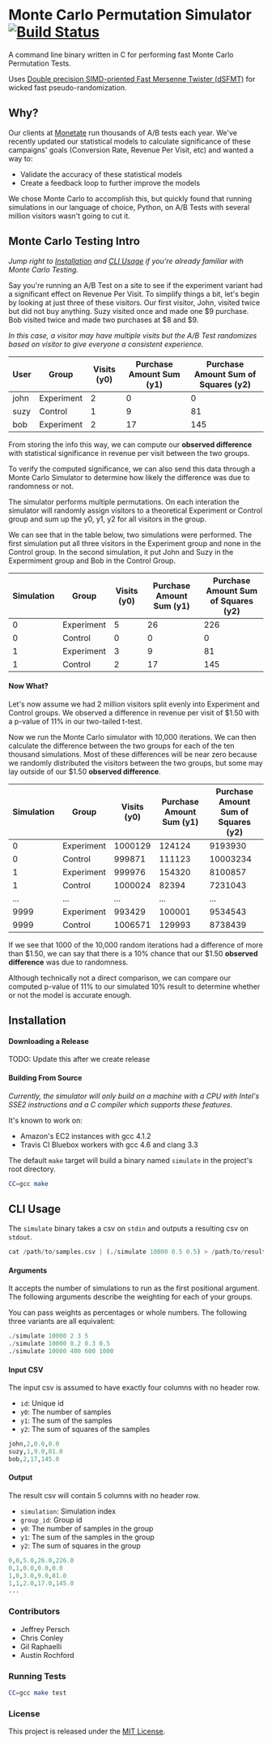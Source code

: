 # Monte Carlo Permutation Simulator [![Build Status][travis-image]][travis-link]

[travis-image]: https://secure.travis-ci.org/monetate/monte-carlo-simulator.png?branch=master
[travis-link]: https://travis-ci.org/monetate/monte-carlo-simulator

A command line binary written in C for performing fast Monte Carlo Permutation Tests.

Uses [Double precision SIMD-oriented Fast Mersenne Twister
(dSFMT)](http://www.math.sci.hiroshima-u.ac.jp/~m-mat/MT/SFMT/) for wicked fast pseudo-randomization.

## Why?

Our clients at [Monetate](http://monetate.com) run thousands of A/B tests each year. We've recently updated our
statistical models to calculate significance of these campaigns' goals (Conversion Rate, Revenue Per Visit, etc) and wanted
a way to:

* Validate the accuracy of these statistical models
* Create a feedback loop to further improve the models

We chose Monte Carlo to accomplish this, but quickly found that running simulations in our language of choice, Python, on A/B Tests with several million
visitors wasn't going to cut it.

## Monte Carlo Testing Intro

*Jump right to [Installation](#installation) and [CLI Usage](#cli-usage) if you're already familiar with Monte Carlo Testing.*

Say you're running an A/B Test on a site to see if the experiment variant had a significant effect on Revenue Per Visit. 
To simplify things a bit, let's begin by looking at just three of these visitors.
Our first visitor, John, visited twice but did not buy anything. Suzy visited once and made one $9 purchase. Bob visited
twice and made two purchases at $8 and $9.

*In this case, a visitor may have multiple visits but the A/B Test randomizes based on visitor to give everyone a
consistent experience.*

| User   | Group      | Visits (y0) | Purchase Amount Sum (y1) | Purchase Amount Sum of Squares (y2) |
| ------ | -------    | -------     | --------------------     | ------------------------------      |
| john   | Experiment | 2           | 0                        | 0                                   |
| suzy   | Control    | 1           | 9                        | 81                                  |
| bob    | Experiment | 2           | 17                       | 145                                 |

From storing the info this way, we can compute our **observed difference** with statistical significance in revenue per visit between the two groups.

To verify the computed significance, we can also send this data through a Monte Carlo Simulator to determine how likely
the difference was due to randomness or not.

The simulator performs multiple permutations. On each interation the simulator will randomly assign visitors to a
theoretical Experiment or Control group and sum up the y0, y1, y2 for all visitors in the group.

We can see that in the table below, two simulations were performed. The first simulation put all three
visitors in the Experiment group and none in the Control group. In the second simulation,
it put John and Suzy in the Expermiment group and Bob in the Control Group.

| Simulation | Group      | Visits (y0) | Purchase Amount Sum (y1) | Purchase Amount Sum of Squares (y2) |
| ---------- | ---------- | ----------- | ------------------------ | ----------------------------------- |
| 0          | Experiment | 5           | 26                       | 226                                 |
| 0          | Control    | 0           | 0                        | 0                                   |
| 1          | Experiment | 3           | 9                        | 81                                  |
| 1          | Control    | 2           | 17                       | 145                                 |

#### Now What?

Let's now assume we had 2 million visitors split evenly into Experiment and Control groups. We observed a difference in
revenue per visit of $1.50 with a p-value of 11% in our two-tailed t-test.

Now we run the Monte Carlo simulator with 10,000 iterations. We can then calculate the difference
between the two groups for each of the ten thousand simulations. Most of these differences will be near zero because we randomly distributed the visitors
between the two groups, but some may lay outside of our $1.50 **observed difference**.

| Simulation | Group      | Visits (y0) | Purchase Amount Sum (y1) | Purchase Amount Sum of Squares (y2) |
| ---------- | ---------- | ----------- | ------------------------ | ----------------------------------- |
| 0          | Experiment | 1000129     | 124124                   | 9193930                             |
| 0          | Control    | 999871      | 111123                   | 10003234                            |
| 1          | Experiment | 999976      | 154320                   | 8100857                             |
| 1          | Control    | 1000024     | 82394                    | 7231043                             |
| ...        | ...        | ...         | ...                      | ...                                 |
| 9999       | Experiment | 993429      | 100001                   | 9534543                             |
| 9999       | Control    | 1006571     | 129993                   | 8738439                             |

If we see that 1000 of the 10,000 random iterations had a difference of more than $1.50, we can say that there is a 10% chance that our
$1.50 **observed difference** was due to randomness.

Although technically not a direct comparison, we can compare our computed p-value of 11% to our simulated 10% result to
determine whether or not the model is accurate enough.

## Installation

#### Downloading a Release

TODO: Update this after we create release

#### Building From Source

*Currently, the simulator will only build on a machine with a CPU with Intel's SSE2 instructions and a C compiler which
supports these features.*

It's known to work on:

* Amazon's EC2 instances with gcc 4.1.2
* Travis CI Bluebox workers with gcc 4.6 and clang 3.3

The default `make` target will build a binary named `simulate` in the project's root directory.

``` sh
CC=gcc make
```

## CLI Usage

The `simulate` binary takes a csv on `stdin` and outputs a resulting csv on `stdout`.

``` python
cat /path/to/samples.csv | (./simulate 10000 0.5 0.5) > /path/to/results.csv
```

#### Arguments

It accepts the number of simulations to run as the first positional argument. The following arguments describe the
weighting for each of your groups. 

You can pass weights as percentages or whole numbers. The following three variants are all equivalent:

``` python
./simulate 10000 2 3 5
./simulate 10000 0.2 0.3 0.5
./simulate 10000 400 600 1000
```

#### Input CSV

The input csv is assumed to have exactly four columns with no header row.

* `id`: Unique id
* `y0`: The number of samples 
* `y1`: The sum of the samples
* `y2`: The sum of squares of the samples

``` python
john,2,0.0,0.0
suzy,1,9.0,81.0
bob,2,17,145.0
```

#### Output

The result csv will contain 5 columns with no header row.

* `simulation`: Simulation index
* `group_id`: Group id
* `y0`: The number of samples in the group
* `y1`: The sum of the samples in the group
* `y2`: The sum of squares in the group

``` python
0,0,5.0,26.0,226.0
0,1,0.0,0.0,0.0
1,0,3.0,9.0,81.0
1,1,2.0,17.0,145.0
...
```

### Contributors

* Jeffrey Persch
* Chris Conley
* Gil Raphaelli
* Austin Rochford

### Running Tests

``` sh
CC=gcc make test
```

### License

This project is released under the [MIT License](http://www.opensource.org/licenses/MIT).
